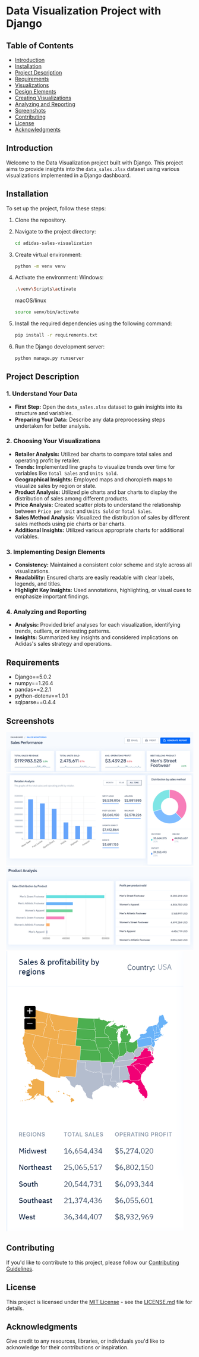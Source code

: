 # Data Visualization Project with Django

## Table of Contents
- [Introduction](#introduction)
- [Installation](#installation)
- [Project Description](#project-description)
- [Requirements](#requirements)
- [Visualizations](#visualizations)
- [Design Elements](#design-elements)
- [Creating Visualizations](#creating-visualizations)
- [Analyzing and Reporting](#analyzing-and-reporting)
- [Screenshots](#screenshots)
- [Contributing](#contributing)
- [License](#license)
- [Acknowledgments](#acknowledgments)

## Introduction
Welcome to the Data Visualization project built with Django. This project aims to provide insights into the `data_sales.xlsx` dataset using various visualizations implemented in a Django dashboard.

## Installation
To set up the project, follow these steps:

1. Clone the repository.
2. Navigate to the project directory:

    ```bash
    cd adidas-sales-visualization
    ```
3. Create virtual environment:

    ```bash
    python -m venv venv
    ```
4. Activate the environment:
    Windows:
    ```bash
    .\venv\Scripts\activate
    ```
    macOS/linux
    ```bash
    source venv/bin/activate
    ```
5. Install the required dependencies using the following command:
    ```bash
    pip install -r requirements.txt
    ```
6. Run the Django development server:
    ```bash
    python manage.py runserver
    ```

## Project Description

### 1. Understand Your Data
   - **First Step:** Open the `data_sales.xlsx` dataset to gain insights into its structure and variables.
   - **Preparing Your Data:** Describe any data preprocessing steps undertaken for better analysis.

### 2. Choosing Your Visualizations
   - **Retailer Analysis:** Utilized bar charts to compare total sales and operating profit by retailer.
   - **Trends:** Implemented line graphs to visualize trends over time for variables like `Total Sales` and `Units Sold`.
   - **Geographical Insights:** Employed maps and choropleth maps to visualize sales by region or state.
   - **Product Analysis:** Utilized pie charts and bar charts to display the distribution of sales among different products.
   - **Price Analysis:** Created scatter plots to understand the relationship between `Price per Unit` and `Units Sold` or `Total Sales`.
   - **Sales Method Analysis:** Visualized the distribution of sales by different sales methods using pie charts or bar charts.
   - **Additional Insights:** Utilized various appropriate charts for additional variables.

### 3. Implementing Design Elements
   - **Consistency:** Maintained a consistent color scheme and style across all visualizations.
   - **Readability:** Ensured charts are easily readable with clear labels, legends, and titles.
   - **Highlight Key Insights:** Used annotations, highlighting, or visual cues to emphasize important findings.

### 4. Analyzing and Reporting
   - **Analysis:** Provided brief analyses for each visualization, identifying trends, outliers, or interesting patterns.
   - **Insights:** Summarized key insights and considered implications on Adidas's sales strategy and operations.


## Requirements
- Django==5.0.2
- numpy==1.26.4
- pandas==2.2.1
- python-dotenv==1.0.1
- sqlparse==0.4.4

## Screenshots
![](static/images/1.png)
![](static/images/2.png)
![](static/images/3.png)
![](static/images/4.png)

## Contributing
If you'd like to contribute to this project, please follow our [Contributing Guidelines](CONTRIBUTING.md).

## License
This project is licensed under the [MIT License](LICENSE.md) - see the [LICENSE.md](LICENSE.md) file for details.

## Acknowledgments
Give credit to any resources, libraries, or individuals you'd like to acknowledge for their contributions or inspiration.
